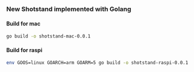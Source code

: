 ### New Shotstand implemented with Golang




#### Build for mac
```bash
go build -o shotstand-mac-0.0.1
```

#### Build for raspi
```bash
env GOOS=linux GOARCH=arm GOARM=5 go build -o shotstand-raspi-0.0.1
```
